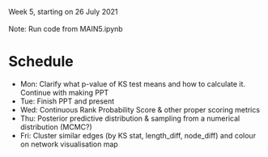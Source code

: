 Week 5, starting on 26 July 2021 <br> <br>
Note: Run code from MAIN5.ipynb

# Schedule
* Mon: Clarify what p-value of KS test means and how to calculate it. Continue with making PPT
* Tue: Finish PPT and present
* Wed: Continuous Rank Probability Score & other proper scoring metrics
* Thu: Posterior predictive distribution & sampling from a numerical distribution (MCMC?)
* Fri: Cluster similar edges (by KS stat, length_diff, node_diff) and colour on network visualisation map
